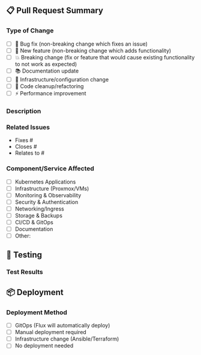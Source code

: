 ## 📋 Pull Request Summary

### Type of Change
<!-- Mark the type of change with an 'x' -->
- [ ] 🐛 Bug fix (non-breaking change which fixes an issue)
- [ ] 🚀 New feature (non-breaking change which adds functionality)
- [ ] 💥 Breaking change (fix or feature that would cause existing functionality to not work as expected)
- [ ] 📚 Documentation update
- [ ] 🔧 Infrastructure/configuration change
- [ ] 🧹 Code cleanup/refactoring
- [ ] ⚡ Performance improvement

### Description
<!-- Provide a brief description of the changes -->


### Related Issues
<!-- Link to related issues using keywords: fixes #123, closes #456, relates to #789 -->
- Fixes #
- Closes #
- Relates to #

### Component/Service Affected
<!-- Which parts of the homelab are affected by this change? -->
- [ ] Kubernetes Applications
- [ ] Infrastructure (Proxmox/VMs)
- [ ] Monitoring & Observability
- [ ] Security & Authentication
- [ ] Networking/Ingress
- [ ] Storage & Backups
- [ ] CI/CD & GitOps
- [ ] Documentation
- [ ] Other: 

## 🧪 Testing

### Test Results
<!-- Provide details about test results, screenshots, or logs if applicable -->

## 📦 Deployment

### Deployment Method
- [ ] GitOps (Flux will automatically deploy)
- [ ] Manual deployment required
- [ ] Infrastructure change (Ansible/Terraform)
- [ ] No deployment needed
